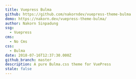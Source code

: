 ```yaml
---
title: Vuepress Bulma
github: https://github.com/nakorndev/vuepress-theme-bulma
demo: https://nakorn.dev/vuepress-theme-bulma/
author: Nakorn Sinpadung
ssg:
  - Vuepress
cms:
  - No Cms
css:
  - Bulma
date: 2018-07-16T12:37:30.000Z
github_branch: master
description: A pure Bulma.css theme for VuePress
stale: false
---
```

